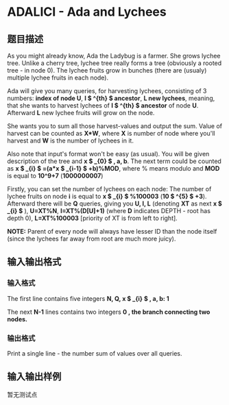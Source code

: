 # ADALICI - Ada and Lychees

## 题目描述

As you might already know, Ada the Ladybug is a farmer. She grows lychee tree. Unlike a cherry tree, lychee tree really forms a tree (obviously a rooted tree - in node 0). The lychee fruits grow in bunches (there are (usualy) multiple lychee fruits in each node).

Ada will give you many queries, for harvesting lychees, consisting of 3 numbers: **index of node U**, **I $ ^{th} $ ancestor**, **L new lychees**, meaning, that she wants to harvest lychees of **I $ ^{th} $ ancestor** of node **U**. Afterward **L** new lychee fruits will grow on the node.

She wants you to sum all those harvest-values and output the sum. Value of harvest can be counted as **X\*W**, where **X** is number of node where you'll harvest and **W** is the number of lychees in it.

Also note that input's format won't be easy (as usual). You will be given description of the tree and **x $ _{0} $ , a, b**. The next term could be counted as **x $ _{i} $ =(a\*x $ _{i-1} $ +b)%MOD**, where % means modulo and **MOD** is equal to **10^9+7** (**1000000007**)

Firstly, you can set the number of lychees on each node: The number of lychee fruits on node **i** is equal to **x $ _{i} $ %100003** (**10 $ ^{5} $ +3**). Afterward there will be **Q** queries, giving you **U, I, L** (denoting **XT** as next **x $ _{i} $** ), **U=XT%N**, **I=XT%(D\[U\]+1)** (where **D** indicates DEPTH - root has depth 0), **L=XT%100003** \[priority of XT is from left to right\].

**NOTE:** Parent of every node will always have lesser ID than the node itself (since the lychees far away from root are much more juicy).

## 输入输出格式

### 输入格式

The first line contains five integers **N, Q, x $ _{i} $ , a, b: 1**

The next **N-1** lines contains two integers **0 , the branch connecting two nodes.**

### 输出格式

Print a single line - the number sum of values over all queries.

## 输入输出样例

暂无测试点

